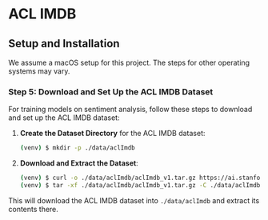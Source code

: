 # ACL IMDB

## Setup and Installation

We assume a macOS setup for this project. The steps for other operating systems
may vary.

### Step 5: Download and Set Up the ACL IMDB Dataset

For training models on sentiment analysis, follow these steps to download and
set up the ACL IMDB dataset:

1. **Create the Dataset Directory** for the ACL IMDB dataset:

    ```bash
    (venv) $ mkdir -p ./data/aclImdb
    ```

2. **Download and Extract the Dataset**:

    ```bash
    (venv) $ curl -o ./data/aclImdb/aclImdb_v1.tar.gz https://ai.stanford.edu/~amaas/data/sentiment/aclImdb_v1.tar.gz
    (venv) $ tar -xf ./data/aclImdb/aclImdb_v1.tar.gz -C ./data/aclImdb && rm ./data/aclImdb/aclImdb_v1.tar.gz
    ```

This will download the ACL IMDB dataset into `./data/aclImdb` and extract its
contents there.
